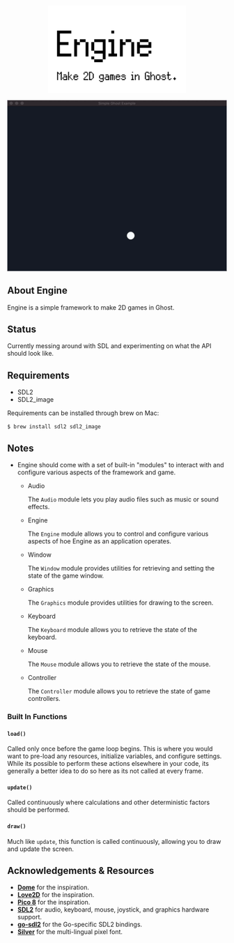 <p align="center"><img src="logo.svg" height="200"></p>
<p align="center"><img src="bounce.gif" width="800"></p>

## About Engine
Engine is a simple framework to make 2D games in Ghost.

## Status
Currently messing around with SDL and experimenting on what the API should look like.

## Requirements
- SDL2
- SDL2_image

Requirements can be installed through brew on Mac:

```
$ brew install sdl2 sdl2_image
```

## Notes
- Engine should come with a set of built-in "modules" to interact with and configure various aspects of the framework and game.
    - Audio

        The `Audio` module lets you play audio files such as music or sound effects.
    - Engine

        The `Engine` module allows you to control and configure various aspects of hoe Engine as an application operates.
    - Window

        The `Window` module provides utilities for retrieving and setting the state of the game window.
    - Graphics

        The `Graphics` module provides utilities for drawing to the screen.
    - Keyboard

        The `Keyboard` module allows you to retrieve the state of the keyboard.
    - Mouse

        The `Mouse` module allows you to retrieve the state of the mouse.
    - Controller

        The `Controller` module allows you to retrieve the state of game controllers.

### Built In Functions
#### `load()`
Called only once before the game loop begins. This is where you would want to pre-load any resources, initialize variables, and configure settings. While its possible to perform these actions elsewhere in your code, its generally a better idea to do so here as its not called at every frame.

#### `update()`
Called continuously where calculations and other deterministic factors should be performed.

#### `draw()`
Much like `update`, this function is called continuously, allowing you to draw and update the screen.

## Acknowledgements & Resources
- **[Dome](https://domeengine.com/)** for the inspiration.
- **[Love2D](https://love2d.org/)** for the inspiration.
- **[Pico 8](https://www.lexaloffle.com/pico-8.php)** for the inspiration.
- **[SDL2](https://github.com/veandco/go-sdl2)** for audio, keyboard, mouse, joystick, and graphics hardware support.
- **[go-sdl2](https://github.com/veandco/go-sdl2)** for the Go-specific SDL2 bindings.
- **[Silver](https://poppyworks.itch.io/silver)** for the multi-lingual pixel font.
